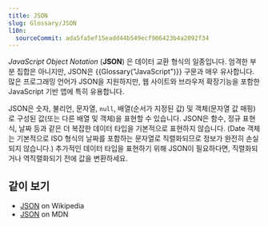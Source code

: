 ```yaml
---
title: JSON
slug: Glossary/JSON
l10n:
  sourceCommit: ada5fa5ef15eadd44b549ecf906423b4a2092f34
---
```


_JavaScript Object Notation_ (**JSON**) 은 데이터 교환 형식의 일종입니다. 엄격한 부분 집합은 아니지만, JSON은 {{Glossary("JavaScript")}} 구문과 매우 유사합니다. 많은 프로그래밍 언어가 JSON을 지원하지만, 웹 사이트와 브라우저 확장기능을 포함한 JavaScript 기반 앱에 특히 유용합니다.

JSON은 숫자, 불리언, 문자열, `null`, 배열(순서가 지정된 값) 및 객체(문자열 값 매핑)로 구성된 값(또는 다른 배열 및 객체)을 표현할 수 있습니다. JSON은 함수, 정규 표현식, 날짜 등과 같은 더 복잡한 데이터 타입을 기본적으로 표현하지 않습니다. (Date 객체는 기본적으로 ISO 형식의 날짜를 포함하는 문자열로 직렬화되므로 정보가 완전히 손실되지 않습니다.) 추가적인 데이터 타입을 표현하기 위해 JSON이 필요하다면, 직렬화되거나 역직렬화되기 전에 값을 변환하세요.

## 같이 보기

- [JSON](https://ko.wikipedia.org/wiki/JSON) on Wikipedia
- [JSON](/ko/docs/Web/JavaScript/Reference/Global_Objects/JSON) on MDN
